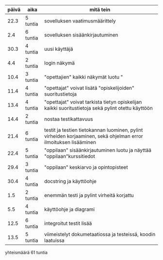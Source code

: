 | päivä | aika | mitä tein |
| --- | --- | --- |
| 22.3 | 5 tuntia | sovelluksen vaatimusmäärittely |
| 2.4 | 6 tuntia | sovelluksen sisäänkirjautuminen |
|  30.3| 4 tuntia| uusi käyttäjä|
|4.4 | 2 tuntia | login näkymä |
|10.4 | 3 tuntia | "opettajien" kaikki näkymät luotu " |
|11.4 | 4 tuntia | "opettajat" voivat lisätä "opiskelijoiden" suoritustietoja |
|13.4 | 4 tuntia | "opettajat" voivat tarkista tietyn opiskelijan kaikki suoritustietoja sekä pylint otettu käyttöön |
|14.4 | 2 tuntia | nostaa testikattavuus |
|21.4 | 6 tuntia | testit ja testien tietokannan luominen, pylint virheiden korjaaminen, sekä ohjelman error ilmoituksen lisääminen |
|22.4 | 5 tuntia | "oppilaan" sisäänkirjautuminen luotu ja näyttää "oppilaan"kurssitiedot|
|29.4 | 3 tuntia | "oppilaan" keskiarvo ja opintopisteet|
|30.4 | 4 tuntia | docstring ja käyttöohje|
|1.5 | 2 tuntia | enemmän testi ja pylint virheitä korjattu|
|5.5 | 4 tuntia | käyttöohje ja diagrami|
|12.5 | 6 tuntia | integroitut testit lisää|
|13.5 | 5 tuntia | viimeistelyt dokumetaatiossa ja testeissä, koodin laatuissa|

yhteismäärä  61 tuntia
